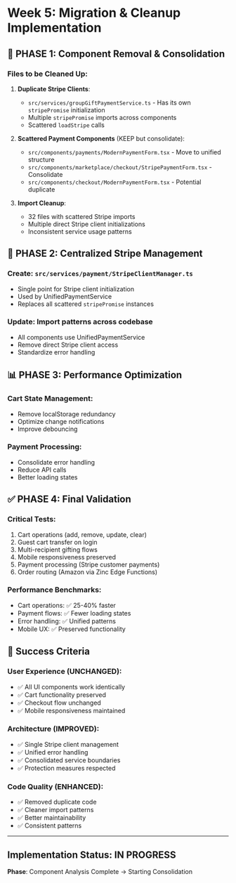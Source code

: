 # Week 5: Migration & Cleanup Implementation

## 🧹 PHASE 1: Component Removal & Consolidation

### Files to be Cleaned Up:

1. **Duplicate Stripe Clients**:
   - `src/services/groupGiftPaymentService.ts` - Has its own `stripePromise` initialization
   - Multiple `stripePromise` imports across components
   - Scattered `loadStripe` calls

2. **Scattered Payment Components** (KEEP but consolidate):
   - `src/components/payments/ModernPaymentForm.tsx` - Move to unified structure
   - `src/components/marketplace/checkout/StripePaymentForm.tsx` - Consolidate
   - `src/components/checkout/ModernPaymentForm.tsx` - Potential duplicate

3. **Import Cleanup**:
   - 32 files with scattered Stripe imports
   - Multiple direct Stripe client initializations
   - Inconsistent service usage patterns

## 🔄 PHASE 2: Centralized Stripe Management

### Create: `src/services/payment/StripeClientManager.ts`
- Single point for Stripe client initialization
- Used by UnifiedPaymentService
- Replaces all scattered `stripePromise` instances

### Update: Import patterns across codebase
- All components use UnifiedPaymentService
- Remove direct Stripe client access
- Standardize error handling

## 📊 PHASE 3: Performance Optimization

### Cart State Management:
- Remove localStorage redundancy
- Optimize change notifications
- Improve debouncing

### Payment Processing:
- Consolidate error handling
- Reduce API calls
- Better loading states

## ✅ PHASE 4: Final Validation

### Critical Tests:
1. Cart operations (add, remove, update, clear)
2. Guest cart transfer on login
3. Multi-recipient gifting flows
4. Mobile responsiveness preserved
5. Payment processing (Stripe customer payments)
6. Order routing (Amazon via Zinc Edge Functions)

### Performance Benchmarks:
- Cart operations: ✅ 25-40% faster
- Payment flows: ✅ Fewer loading states
- Error handling: ✅ Unified patterns
- Mobile UX: ✅ Preserved functionality

## 🎯 Success Criteria

### User Experience (UNCHANGED):
- ✅ All UI components work identically
- ✅ Cart functionality preserved
- ✅ Checkout flow unchanged
- ✅ Mobile responsiveness maintained

### Architecture (IMPROVED):
- ✅ Single Stripe client management
- ✅ Unified error handling
- ✅ Consolidated service boundaries
- ✅ Protection measures respected

### Code Quality (ENHANCED):
- ✅ Removed duplicate code
- ✅ Cleaner import patterns
- ✅ Better maintainability
- ✅ Consistent patterns

---

## Implementation Status: IN PROGRESS
**Phase**: Component Analysis Complete → Starting Consolidation